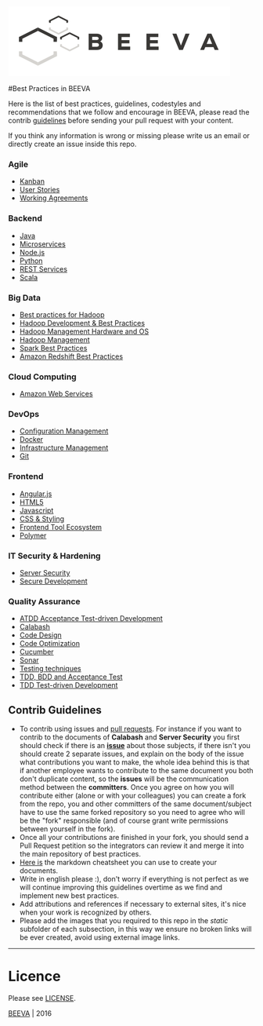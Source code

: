 ![alt text](/static/horizontal-beeva-logo.png "BEEVA")

#Best Practices in BEEVA

Here is the list of best practices, guidelines, codestyles and recommendations that we follow and encourage in BEEVA, please read the contrib [guidelines](#contrib-guidelines) before sending your pull request with your content.

If you think any information is wrong or missing please write us an email or directly create an issue inside this repo.

### Agile
* [Kanban](agile/Kanban/README.md)
* [User Stories](agile/userStories/README.md)
* [Working Agreements](agile/workingAgreements/README.md)

### Backend
* [Java](backend/java/README.md)
* [Microservices](backend/microservices/README.md)
* [Node.js](backend/nodejs/README.md)
* [Python](backend/python/README.md)
* [REST Services](backend/rest/README.md)
* [Scala](backend/scala/README.md)

### Big Data
* [Best practices for Hadoop](big_data/hadoop/hadoop-management.md)
* [Hadoop Development & Best Practices](big_data/hadoop/hadoop-development.md)
* [Hadoop Management Hardware and OS](big_data/hadoop/hadoop-management-hardware-and-os.md)
* [Hadoop Management](big_data/hadoop/hadoop-management-hbase.md)
* [Spark Best Practices](big_data/spark/README.md)
* [Amazon Redshift Best Practices](big_data/redshift/README.md)

### Cloud Computing
* [Amazon Web Services](cloud/aws/README.md)

### DevOps
* [Configuration Management](devops/configuration_management/README.md)
* [Docker](devops/docker/README.md)
* [Infrastructure Management](devops/infrastructure/README.md)
* [Git](devops/git/README.md)

### Frontend
* [Angular.js](frontend/angular/README.md)
* [HTML5](frontend/general/html/README.md)
* [Javascript](frontend/general/javascript/README.md)
* [CSS & Styling](frontend/general/css/README.md)
* [Frontend Tool Ecosystem](frontend/general/tools/README.md)
* [Polymer](frontend/polymer/README.md)

### IT Security & Hardening
* [Server Security](it_security/server_security/README.md)
* [Secure Development](it_security/secure-development/README.md)

### Quality Assurance
* [ATDD Acceptance Test-driven Development](qa_testing/testing/ATDD/README.md)
* [Calabash](qa_testing/calabash/README.md)
* [Code Design](qa_testing/code_design/README.md)
* [Code Optimization](qa_testing/code_optimization/README.md)
* [Cucumber](qa_testing/cucumber/README.md)
* [Sonar](qa_testing/sonar/README.md)
* [Testing techniques](qa_testing/testing/TestTechniques.md)
* [TDD, BDD and Acceptance Test](qa_testing/testing/GoodPracticesBDD.md)
* [TDD Test-driven Development](qa_testing/testing/TDD/README.md)

## Contrib Guidelines
* To contrib using issues and [pull requests](https://help.github.com/articles/using-pull-requests/). For instance if you want to contrib to the documents of __Calabash__ and __Server Security__ you first should check if there is an [__issue__](https://github.com/beeva/beeva-best-practices/issues) about those subjects, if there isn't you should create 2 separate issues, and explain on the body of the issue what contributions you want to make, the whole idea behind this is that if another employee wants to contribute to the same document you both don't duplicate content, so the __issues__ will be the communication method between the __committers__. Once you agree on how you will contribute either (alone or with your colleagues) you can create a fork from the repo, you and other committers of the same document/subject have to use the same forked repository so you need to agree who will be the "fork" responsible (and of course grant write permissions between yourself in the fork).
* Once all your contributions are finished in your fork, you should send a Pull Request petition so the integrators can review it and merge it into the main repository of best practices.
* [Here is](https://github.com/adam-p/markdown-here/wiki/Markdown-Cheatsheet) the markdown cheatsheet you can use to create your documents.
* Write in english please :), don't worry if everything is not perfect as we will continue improving this guidelines overtime as we find and implement new best practices.
* Add attributions and references if necessary to external sites, it's nice when your work is recognized by others.
* Please add the images that you required to this repo in the *static* subfolder of each subsection, in this way we ensure no broken links will be ever created, avoid using external image links.


---

# Licence

Please see [LICENSE](LICENSE).

[BEEVA](http://www.beeva.com) | 2016

